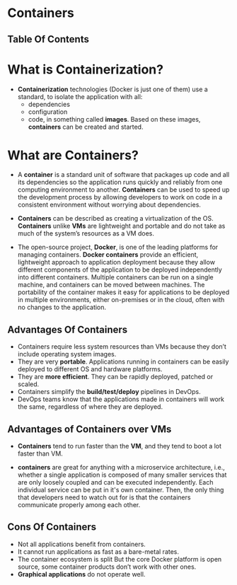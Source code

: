 # Containers

## Table Of Contents

# What is Containerization?

- **Containerization** technologies (Docker is just one of them) use a standard, to isolate the application with all:
  - dependencies
  - configuration
  - code, in something called **images**. Based on these images, **containers** can be created and started.

# What are Containers?

- A **container** is a standard unit of software that packages up code and all its dependencies so the application runs quickly and reliably from one computing environment to another. **Containers** can be used to speed up the development process by allowing developers to work on code in a consistent environment without worrying about dependencies.

- **Containers** can be described as creating a virtualization of the OS. **Containers** unlike **VMs** are lightweight and portable and do not take as much of the system’s resources as a VM does.

- The open-source project, **Docker**, is one of the leading platforms for managing containers. **Docker containers** provide an efficient, lightweight approach to application deployment because they allow different components of the application to be deployed independently into different containers. Multiple containers can be run on a single machine, and containers can be moved between machines. The portability of the container makes it easy for applications to be deployed in multiple environments, either on-premises or in the cloud, often with no changes to the application.

## Advantages Of Containers

- Containers require less system resources than VMs because they don’t include operating system images.
- They are very **portable**. Applications running in containers can be easily deployed to different OS and hardware platforms.
- They are **more efficient**. They can be rapidly deployed, patched or scaled.
- Containers simplify the **build/test/deploy** pipelines in DevOps.
- DevOps teams know that the applications made in containers will work the same, regardless of where they are deployed.

## Advantages of Containers over VMs

- **Containers** tend to run faster than the **VM**, and they tend to boot a lot faster than VM.

- **containers** are great for anything with a microservice architecture, i.e., whether a single application is composed of many smaller services that are only loosely coupled and can be executed independently. Each individual service can be put in it's own container. Then, the only thing that developers need to watch out for is that the containers communicate properly among each other.

## Cons Of Containers

- Not all applications benefit from containers.
- It cannot run applications as fast as a bare-metal rates.
- The container ecosystem is split But the core Docker platform is open source, some container products don’t work with other ones.
- **Graphical applications** do not operate well.
